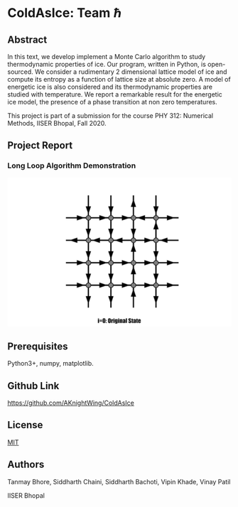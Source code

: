 # ColdAsIce: Team ℏ
## Abstract
In this text, we develop implement a Monte Carlo algorithm to study thermodynamic properties of ice. Our program, written in Python, is open-sourced. We consider a rudimentary 2 dimensional lattice model of ice and compute its entropy as a function of lattice size at absolute zero. A model of energetic ice is also considered and its thermodynamic properties are studied with temperature. We report a remarkable result for the energetic ice model, the presence of a phase transition at non zero temperatures.

This project is part of a submission for the course PHY 312: Numerical Methods, IISER Bhopal, Fall 2020.

## Project Report
<Insert Link>

### Long Loop Algorithm Demonstration
![Long loop gif](/media/slower_long_loop.gif)

## Prerequisites

Python3+, numpy, matplotlib. 

## Github Link
https://github.com/AKnightWing/ColdAsIce

## License
[MIT](https://choosealicense.com/licenses/mit/)

## Authors
Tanmay Bhore, Siddharth Chaini, Siddharth Bachoti, Vipin Khade, Vinay Patil

IISER Bhopal
